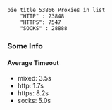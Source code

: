 
```mermaid
pie title 53866 Proxies in list
    "HTTP" : 23848
    "HTTPS": 7547
    "SOCKS" : 28888
```

### Some Info
#### Average Timeout

- mixed: 3.5s
- http: 1.7s
- https: 8.2s
- socks: 5.0s